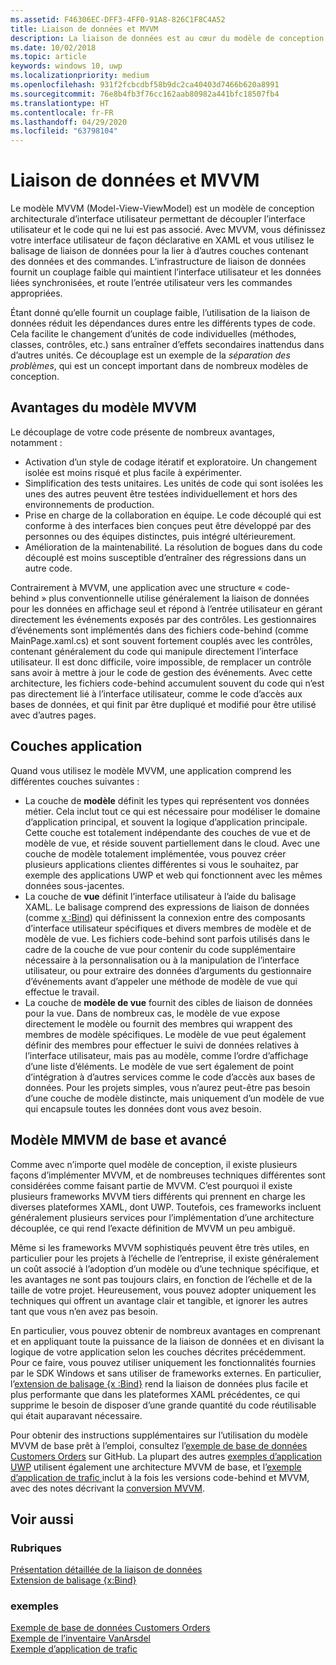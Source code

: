 ```yaml
---
ms.assetid: F46306EC-DFF3-4FF0-91A8-826C1F8C4A52
title: Liaison de données et MVVM
description: La liaison de données est au cœur du modèle de conception architecturale de l’interface utilisateur MVVM (Model-View-ViewModel) et permet un couplage faible entre l’interface utilisateur et le code non associé à l’interface utilisateur.
ms.date: 10/02/2018
ms.topic: article
keywords: windows 10, uwp
ms.localizationpriority: medium
ms.openlocfilehash: 931f2fcbcdbf58b9dc2ca40403d7466b620a8991
ms.sourcegitcommit: 76e8b4fb3f76cc162aab80982a441bfc18507fb4
ms.translationtype: HT
ms.contentlocale: fr-FR
ms.lasthandoff: 04/29/2020
ms.locfileid: "63798104"
---
```

# <a name="data-binding-and-mvvm"></a>Liaison de données et MVVM

Le modèle MVVM (Model-View-ViewModel) est un modèle de conception architecturale d’interface utilisateur permettant de découpler l’interface utilisateur et le code qui ne lui est pas associé. Avec MVVM, vous définissez votre interface utilisateur de façon déclarative en XAML et vous utilisez le balisage de liaison de données pour la lier à d’autres couches contenant des données et des commandes. L’infrastructure de liaison de données fournit un couplage faible qui maintient l’interface utilisateur et les données liées synchronisées, et route l’entrée utilisateur vers les commandes appropriées. 

Étant donné qu’elle fournit un couplage faible, l’utilisation de la liaison de données réduit les dépendances dures entre les différents types de code. Cela facilite le changement d’unités de code individuelles (méthodes, classes, contrôles, etc.) sans entraîner d’effets secondaires inattendus dans d’autres unités. Ce découplage est un exemple de la *séparation des problèmes*, qui est un concept important dans de nombreux modèles de conception. 

## <a name="benefits-of-mvvm"></a>Avantages du modèle MVVM

Le découplage de votre code présente de nombreux avantages, notamment :

* Activation d’un style de codage itératif et exploratoire. Un changement isolée est moins risqué et plus facile à expérimenter.
* Simplification des tests unitaires. Les unités de code qui sont isolées les unes des autres peuvent être testées individuellement et hors des environnements de production.
* Prise en charge de la collaboration en équipe. Le code découplé qui est conforme à des interfaces bien conçues peut être développé par des personnes ou des équipes distinctes, puis intégré ultérieurement.
* Amélioration de la maintenabilité. La résolution de bogues dans du code découplé est moins susceptible d’entraîner des régressions dans un autre code.

Contrairement à MVVM, une application avec une structure « code-behind » plus conventionnelle utilise généralement la liaison de données pour les données en affichage seul et répond à l’entrée utilisateur en gérant directement les événements exposés par des contrôles. Les gestionnaires d’événements sont implémentés dans des fichiers code-behind (comme MainPage.xaml.cs) et sont souvent fortement couplés avec les contrôles, contenant généralement du code qui manipule directement l’interface utilisateur. Il est donc difficile, voire impossible, de remplacer un contrôle sans avoir à mettre à jour le code de gestion des événements. Avec cette architecture, les fichiers code-behind accumulent souvent du code qui n’est pas directement lié à l’interface utilisateur, comme le code d’accès aux bases de données, et qui finit par être dupliqué et modifié pour être utilisé avec d’autres pages.

## <a name="app-layers"></a>Couches application

Quand vous utilisez le modèle MVVM, une application comprend les différentes couches suivantes :

* La couche de **modèle** définit les types qui représentent vos données métier. Cela inclut tout ce qui est nécessaire pour modéliser le domaine d’application principal, et souvent la logique d’application principale. Cette couche est totalement indépendante des couches de vue et de modèle de vue, et réside souvent partiellement dans le cloud. Avec une couche de modèle totalement implémentée, vous pouvez créer plusieurs applications clientes différentes si vous le souhaitez, par exemple des applications UWP et web qui fonctionnent avec les mêmes données sous-jacentes.
* La couche de **vue** définit l’interface utilisateur à l’aide du balisage XAML. Le balisage comprend des expressions de liaison de données (comme [x :Bind](https://docs.microsoft.com/windows/uwp/xaml-platform/x-bind-markup-extension)) qui définissent la connexion entre des composants d’interface utilisateur spécifiques et divers membres de modèle et de modèle de vue. Les fichiers code-behind sont parfois utilisés dans le cadre de la couche de vue pour contenir du code supplémentaire nécessaire à la personnalisation ou à la manipulation de l’interface utilisateur, ou pour extraire des données d’arguments du gestionnaire d’événements avant d’appeler une méthode de modèle de vue qui effectue le travail. 
* La couche de **modèle de vue** fournit des cibles de liaison de données pour la vue. Dans de nombreux cas, le modèle de vue expose directement le modèle ou fournit des membres qui wrappent des membres de modèle spécifiques. Le modèle de vue peut également définir des membres pour effectuer le suivi de données relatives à l’interface utilisateur, mais pas au modèle, comme l’ordre d’affichage d’une liste d’éléments. Le modèle de vue sert également de point d’intégration à d’autres services comme le code d’accès aux bases de données. Pour les projets simples, vous n’aurez peut-être pas besoin d’une couche de modèle distincte, mais uniquement d’un modèle de vue qui encapsule toutes les données dont vous avez besoin. 

## <a name="basic-and-advanced-mvvm"></a>Modèle MMVM de base et avancé

Comme avec n’importe quel modèle de conception, il existe plusieurs façons d’implémenter MVVM, et de nombreuses techniques différentes sont considérées comme faisant partie de MVVM. C’est pourquoi il existe plusieurs frameworks MVVM tiers différents qui prennent en charge les diverses plateformes XAML, dont UWP. Toutefois, ces frameworks incluent généralement plusieurs services pour l’implémentation d’une architecture découplée, ce qui rend l’exacte définition de MVVM un peu ambiguë. 

Même si les frameworks MVVM sophistiqués peuvent être très utiles, en particulier pour les projets à l’échelle de l’entreprise, il existe généralement un coût associé à l’adoption d’un modèle ou d’une technique spécifique, et les avantages ne sont pas toujours clairs, en fonction de l’échelle et de la taille de votre projet. Heureusement, vous pouvez adopter uniquement les techniques qui offrent un avantage clair et tangible, et ignorer les autres tant que vous n’en avez pas besoin. 

En particulier, vous pouvez obtenir de nombreux avantages en comprenant et en appliquant toute la puissance de la liaison de données et en divisant la logique de votre application selon les couches décrites précédemment. Pour ce faire, vous pouvez utiliser uniquement les fonctionnalités fournies par le SDK Windows et sans utiliser de frameworks externes. En particulier, l’[extension de balisage {x :Bind}](https://docs.microsoft.com/windows/uwp/xaml-platform/x-bind-markup-extension) rend la liaison de données plus facile et plus performante que dans les plateformes XAML précédentes, ce qui supprime le besoin de disposer d’une grande quantité du code réutilisable qui était auparavant nécessaire.

Pour obtenir des instructions supplémentaires sur l’utilisation du modèle MVVM de base prêt à l’emploi, consultez l’[exemple de base de données Customers Orders](https://github.com/Microsoft/Windows-appsample-customers-orders-database) sur GitHub. La plupart des autres [exemples d’application UWP](https://github.com/Microsoft?q=windows-appsample
) utilisent également une architecture MVVM de base, et l’[exemple d’application de trafic ](https://github.com/Microsoft/Windows-appsample-trafficapp) inclut à la fois les versions code-behind et MVVM, avec des notes décrivant la [conversion MVVM](https://github.com/Microsoft/Windows-appsample-trafficapp/blob/MVVM/MVVM.md). 

## <a name="see-also"></a>Voir aussi

### <a name="topics"></a>Rubriques

[Présentation détaillée de la liaison de données](https://docs.microsoft.com/windows/uwp/data-binding/data-binding-in-depth)  
[Extension de balisage {x:Bind}](https://docs.microsoft.com/windows/uwp/xaml-platform/x-bind-markup-extension)  

### <a name="samples"></a>exemples

[Exemple de base de données Customers Orders](https://github.com/Microsoft/Windows-appsample-customers-orders-database)  
[Exemple de l’inventaire VanArsdel](https://github.com/Microsoft/InventorySample)  
[Exemple d’application de trafic](https://github.com/Microsoft/Windows-appsample-trafficapp)  
